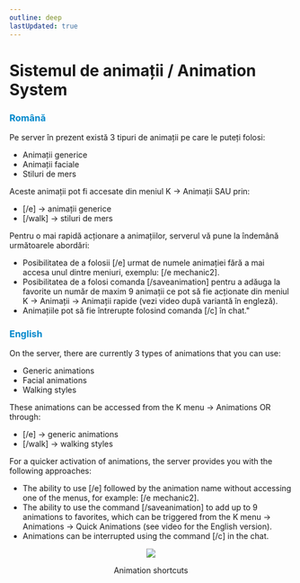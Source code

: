 ```yaml
---
outline: deep
lastUpdated: true
---
```


# Sistemul de animații / Animation System

### <span style="color: #0088CC">Română</span>

Pe server în prezent există 3 tipuri de animații pe care le puteți folosi:
- Animații generice 
- Animații faciale 
- Stiluri de mers

Aceste animații pot fi accesate din meniul K -> Animații SAU prin:
- [/e] -> animații generice 
- [/walk] -> stiluri de mers

Pentru o mai rapidă acționare a animațiilor, serverul vă pune la îndemână următoarele abordări:
- Posibilitatea de a folosii [/e] urmat de numele animației fără a mai accesa unul dintre meniuri, exemplu: [/e mechanic2].
- Posibilitatea de a folosi comanda [/saveanimation] pentru a adăuga la favorite un număr de maxim 9 animații ce pot să fie acționate din meniul K -> Animații -> Animații rapide (vezi video după variantă în engleză).
- Animațiile pot să fie întrerupte folosind comanda [/c] în chat."

### <span style="color: #0088CC">English</span>

On the server, there are currently 3 types of animations that you can use:
- Generic animations
- Facial animations
- Walking styles

These animations can be accessed from the K menu -> Animations OR through:

- [/e] -> generic animations 
- [/walk] -> walking styles

For a quicker activation of animations, the server provides you with the following approaches:
- The ability to use [/e] followed by the animation name without accessing one of the menus, for example: [/e mechanic2].
- The ability to use the command [/saveanimation] to add up to 9 animations to favorites, which can be triggered from the K menu -> Animations -> Quick Animations (see video for the English version).
- Animations can be interrupted using the command [/c] in the chat.

<div style="text-align: center"><img src="https://i.imgur.com/JFA3E5r.gif"/></div>
<p style="text-align: center">Animation shortcuts</p>
